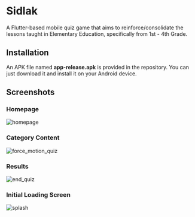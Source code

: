 # Sidlak
A Flutter-based mobile quiz game that aims to reinforce/consolidate the lessons taught in Elementary Education, specifically from 1st - 4th Grade.

## Installation
An APK file named **app-release.apk** is provided in the repository. You can just download it and install it on your Android device.

## Screenshots

### Homepage
![homepage](https://github.com/keyboardhit212/Sidlak/assets/136884319/547cbead-f94f-493c-818e-2b97805f49fa)
### Category Content
![force_motion_quiz](https://github.com/keyboardhit212/Sidlak/assets/136884319/540c823e-9aaf-454d-a3b0-4cc4ea518c23)
### Results
![end_quiz](https://github.com/keyboardhit212/Sidlak/assets/136884319/4e1d7e98-192f-49a0-80c8-b18c5ef4d6b8)
### Initial Loading Screen
![splash](https://github.com/keyboardhit212/Sidlak/assets/136884319/a3471fdb-d0ef-4e8f-9784-3ea6665c74a6)
